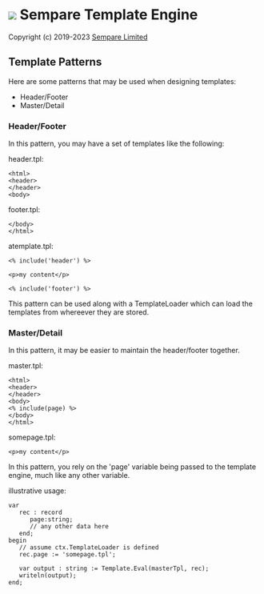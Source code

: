 # ![](../images/sempare-logo-45px.png) Sempare Template Engine

Copyright (c) 2019-2023 [Sempare Limited](http://www.sempare.ltd)

## Template Patterns

Here are some patterns that may be used when designing templates:
- Header/Footer
- Master/Detail

### Header/Footer

In this pattern, you may have a set of templates like the following:

header.tpl:
```
<html>
<header>
</header>
<body>
```

footer.tpl:
```
</body>
</html>
```

atemplate.tpl:
```
<% include('header') %>

<p>my content</p>

<% include('footer') %>

```

This pattern can be used along with a TemplateLoader which can load the templates from whereever they are stored.

### Master/Detail

In this pattern, it may be easier to maintain the header/footer together.

master.tpl:
```
<html>
<header>
</header>
<body>
<% include(page) %>
</body>
</html>

```

somepage.tpl:
```
<p>my content</p>
```

In this pattern, you rely on the 'page' variable being passed to the template engine, much like any other variable.

illustrative usage:
```
var
   rec : record
      page:string;
      // any other data here
   end;
begin
   // assume ctx.TemplateLoader is defined 
   rec.page := 'somepage.tpl';
   
   var output : string := Template.Eval(masterTpl, rec);
   writeln(output);
end;
```